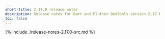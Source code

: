 ```yaml
---
short-title: 2.17.0 release notes
description: Release notes for Dart and Flutter DevTools version 2.17.0.
toc: false
---
```


{% include ./release-notes-2.17.0-src.md %}
